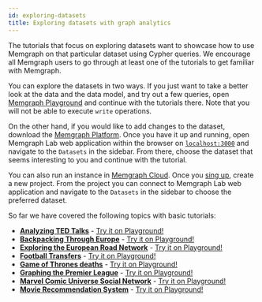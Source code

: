 ```yaml
---
id: exploring-datasets
title: Exploring datasets with graph analytics
---
```


The tutorials that focus on exploring datasets want to showcase how to use
Memgraph on that particular dataset using Cypher queries. We encourage all
Memgraph users to go through at least one of the tutorials to get familiar with
Memgraph.

You can explore the datasets in two ways. If you just want to take a better look
at the data and the data model, and try out a few queries, open [Memgraph
Playground](https://playground.memgraph.com/sandboxes/) and continue with the
tutorials there. Note that you will not be able to execute `write` operations.

On the other hand, if you would like to add changes to the dataset, download the
[Memgraph Platform](https://memgraph.com/download#memgraph-platform). Once you
have it up and running, open Memgraph Lab web application within the browser on
[`localhost:3000`](http://localhost:3000) and navigate to the `Datasets` in the
sidebar. From there, choose the dataset that seems interesting to you and
continue with the tutorial. 

You can also run an instance in [Memgraph
Cloud](https://memgraph.com/docs/memgraph-cloud/). Once you [sing
up](https://cloud.memgraph.com/), create a new project. From the project you can
connect to Memgraph Lab web application and navigate to the `Datasets` in the
sidebar to choose the preferred dataset.

So far we have covered the following topics with basic tutorials:

- **[Analyzing TED Talks](analyzing-ted-talks.md)** - [Try it on
  Playground!](https://playground.memgraph.com/sandbox/ted-talks)
- **[Backpacking Through Europe](backpacking-through-europe.md)** - [Try it on
  Playground!](https://playground.memgraph.com/sandbox/europe-backpacking)
- **[Exploring the European Road
  Network](exploring-the-european-road-network.md)** - [Try it on
  Playground!](https://playground.memgraph.com/sandbox/europe-roads)
- **[Football Transfers](football-transfers.md)** - [Try it on
  Playground!](https://playground.memgraph.com/sandbox/football-transfers)
- **[Game of Thrones deaths](got-deaths.md)** - [Try it on
  Playground!](https://playground.memgraph.com/sandbox/game-of-thrones-deaths)
- **[Graphing the Premier League](graphing-the-premier-league.md)** - [Try it on
  Playground!](https://playground.memgraph.com/sandbox/football-premier-league)
- **[Marvel Comic Universe Social Network](marvel-universe.md)** - [Try it on
  Playground!](https://playground.memgraph.com/sandbox/marvel-comics)
- **[Movie Recommendation System](movie-recommendation.md)** - [Try it on
  Playground!](https://playground.memgraph.com/sandbox/movielens)